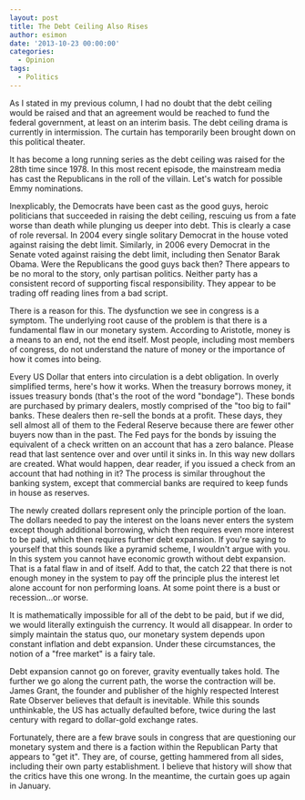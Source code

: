 ```yaml
---
layout: post
title: The Debt Ceiling Also Rises
author: esimon
date: '2013-10-23 00:00:00'
categories:
  - Opinion
tags:
  - Politics
---
```

As I stated in my previous column, I had no doubt that the debt ceiling would be raised and that an agreement would be reached to fund the federal government, at least on an interim basis. The debt ceiling drama is currently in intermission. The curtain has temporarily been brought down on this political theater.

It has become a long running series as the debt ceiling was raised for the 28th time since 1978. In this most recent episode, the mainstream media has cast the Republicans in the roll of the villain. Let's watch for possible Emmy nominations. 

Inexplicably, the Democrats have been cast as the good guys, heroic politicians that succeeded in raising the debt ceiling, rescuing us from a fate worse than death while plunging us deeper into debt. This is clearly a case of role reversal. In 2004 every single solitary Democrat in the house voted against raising the debt limit. Similarly, in 2006 every Democrat in the Senate voted against raising the debt limit, including then Senator Barak Obama. Were the Republicans the good guys back then? There appears to be no moral to the story, only partisan politics. Neither party has a consistent record of supporting fiscal responsibility. They appear to be trading off reading lines from a bad script. 

There is a reason for this. The dysfunction we see in congress is a symptom. The underlying root cause of the problem is that there is a fundamental flaw in our monetary system. According to Aristotle, money is a means to an end, not the end itself. Most people, including most members of congress, do not understand the nature of money or the importance of how it comes into being. 

 Every US Dollar that enters into circulation is a debt obligation. In overly simplified terms, here's how it works. When the treasury borrows money, it issues treasury bonds (that's the root of the word "bondage"). These bonds are purchased by primary dealers, mostly comprised of the "too big to fail" banks. These dealers then re-sell the bonds at a profit. These days, they sell almost all of them to the Federal Reserve because there are fewer other buyers now than in the past. The Fed pays for the bonds by issuing the equivalent of a check written on an account that has a zero balance. Please read that last sentence over and over until it sinks in. In this way new dollars are created. What would happen, dear reader, if you issued a check from an account that had nothing in it? The process is similar throughout the banking system, except that commercial banks are required to keep funds in house as reserves. 

The newly created dollars represent only the principle portion of the loan. The dollars needed to pay the interest on the loans never enters the system except though additional borrowing, which then requires even more interest to be paid, which then requires further debt expansion. If you're saying to yourself that this sounds like a pyramid scheme, I wouldn't argue with you. In this system you cannot have economic growth without debt expansion. That is a fatal flaw in and of itself. Add to that, the catch 22 that there is not enough money in the system to pay off the principle plus the interest let alone account for non performing loans. At some point there is a bust or recession...or worse. 

It is mathematically impossible for all of the debt to be paid, but if we did, we would literally extinguish the currency. It would all disappear. In order to simply maintain the status quo, our monetary system depends upon constant inflation and debt expansion. Under these circumstances, the notion of a "free market" is a fairy tale. 

Debt expansion cannot go on forever, gravity eventually takes hold. The further we go along the current path, the worse the contraction will be. James Grant, the founder and publisher of the highly respected Interest Rate Observer believes that default is inevitable. While this sounds unthinkable, the US has actually defaulted before, twice during the last century with regard to dollar-gold exchange rates. 

Fortunately, there are a few brave souls in congress that are questioning our monetary system and there is a faction within the Republican Party that appears to "get it". They are, of course, getting hammered from all sides, including their own party establishment. I believe that history will show that the critics have this one wrong. In the meantime, the curtain goes up again in January.

